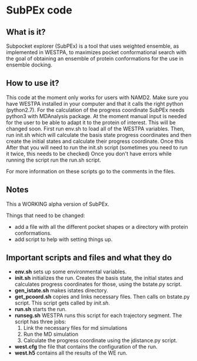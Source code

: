 # SubPEx code

## What is it?

Subpocket explorer (SubPEx) is a tool that uses weighted ensemble, as implemented in 
WESTPA, to maximizes pocket conformational search with the goal of obtaining an 
ensemble of protein conformations for the use in ensemble docking.

## How to use it?

This code at the moment only works for users with NAMD2. Make sure you have WESTPA 
installed in your computer and that it calls the right python (python2.7). For the 
calculation of the progress coordinate SubPEx needs python3 with MDAnalysis package.
At the moment manual input is needed for the user to be able to adapt it to the protein
of interest. This will be changed soon.
First run env.sh to load all of the WESTPA variables. Then, run init.sh which will 
calculate the basis state progress coordinates and then create the initial states and 
calculate their progress coordinate. Once this 
After that you will need to run the init.sh script (sometimes you need to run it twice, this needs to be checked)
Once you don't have errors while running the script run the run.sh script. 

For more information on these scripts go to the comments in the files.

## Notes

This a WORKING alpha version of SubPEx.

Things that need to be changed:

- add a file with all the different pocket shapes or a directory with protein 
conformations.
- add script to help with setting things up.  

## Important scripts and files and what they do 

- __env.sh__ sets up some environmental variables.
- __init.sh__ initializes the run. Creates the basis state, the initial states and 
calculates progress coordinates for those, using the bstate.py script.
- __gen_istate.sh__ makes istates directory.
- __get_pcoord.sh__ copies and links necessary files. Then calls on bstate.py script.
This script gets called by _init.sh_.
- __run.sh__ starts the run.
- __runseg.sh__ WESTPA runs this script for each trajectory segment. The script has 
three jobs:
    1) Link the necessary files for md simulations
    2) Run the MD simulation
    3) Calculate the progress coordinate using the jdistance.py script.
- __west.cfg__ the file that contains the configuration of the run.
- __west.h5__ contains all the results of the WE run.